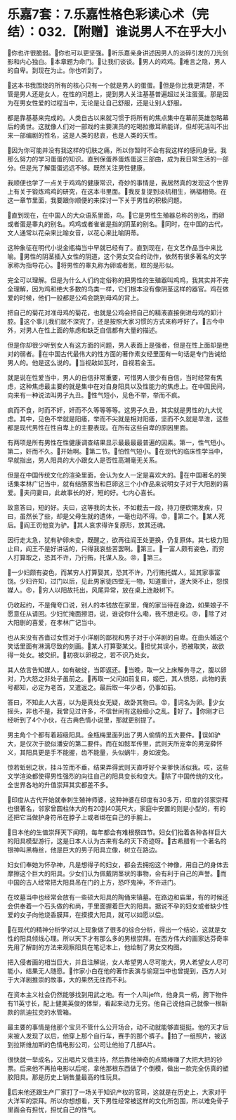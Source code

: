 # 乐嘉7套：7.乐嘉性格色彩读心术（完结）：032.【附赠】谁说男人不在乎大小

🎼你也许很脆弱。🎼你也可以更坚强。🎼听乐嘉亲身讲述因男人的淡碎引发的刀光剑影和内心独白。🎼本章题为命门。🎼让我们谈谈。🎼男人的鸡鸡。🎼难言之隐，男人的自卑。到现在为止。你也听到了。

🎼这本书我围绕的所有的核心只有一个就是男人的蛋蛋。🎼但是你比我更清楚，不管是男人还是女人，在性的问题上，提到男人关注基基普遍超过关注蛋蛋。那是因为在男女性爱的过程当中，无论是让自己舒服，还是让别人舒服。

都是靠基基来完成的。人类自古以来就习惯于将所有的焦点集中在幕前英雄忽略幕后的勇世。这就像人们对一部戏的主要演员的吃喝拉撒耳熟能详，但却死活叫不出来一部编剧的性名，这是人类的悲哀，也是人类的天性。

🎼因为你可能并没有我这样的切肤之痛，所以你暂时不会有我这样的感同身受。我那么努力的学习蛋蛋的知识。直到保蛋养蛋炼蛋这三部曲，成为我日常生活的一部分。但是光了解蛋蛋远远不够。既然关注男性健康。

我顺便也学了一点关于鸡鸡的健康常识，奇妙的事情是，我居然真的发现这个世界上有关于锻炼鸡鸡的研究，在这本书里面。🎼我反复提到淡机相生，祸福相倚。在这一章节里面，我要跟你顺便的来探讨一下关于男性的积极问题。

🎼直到现在，在中国人的大众语系里面，鸟。🎼它是男性生殖器总称的别名，而卵或者蛋是睾丸的别名。鸡鸡或者雀雀是指的阴茎的别名。🎼同时，在中国的古代，文人通常以花朵来比喻女音，以花心来比喻阴蒂。

这种象征在明代小说金瓶梅当中早就已经有了。直到现在，在文艺作品当中来比喻。🎼男性的阴茎插入女性的阴道，这个男女交合的动作，依然有很多著名的文学家称为指导花心。🎼将男性的睾丸称为卵或者氮，取的是形似。

完全可以理解。但是为什么人们约定俗称的把男性的生殖器叫鸡鸡，我其实并不完全理解，因为鸡和绝大多数的鸟类一样，它们根本没有像阴茎这样的器官。鸡在做爱的时候，他们一般都是公鸡会跳到母鸡的背上。

把自己的菊花对准母鸡的菊花，也就是公鸡会把自己的精液直接倒进母鸡的卸汁腔。🎼这个事儿我们就不深究了，还是按照大家习惯的方式来称呼好了。🎼古今中外，对男人在性上面的焦虑和缺乏自信都有大量的描述。

但是你却很少听到女人有这方面的问题，男人表面上是强者，但是在性上面却是绝对的弱者。🎼在中国古代最伟大的性方面的著作素女经里面有一句话是专门告诫给男人的。他是这么说的。🎼当视敌如瓦时，自视若金玉。

就是说在性爱当中，男人的自信非常重要，可惜男人很少有自信，当时经常有焦虑，这种焦虑最主要的就是集中在对自身阳具以及性能力的焦虑上。在中国民间，向来有一种说法叫男子九丑。🎼性气短小，见色不举，举而不疯。

疯而不食，时而不奸，奸而不久等等等等。这男子久丑，其实就是男性的九大忧虑。其中，见色不举就是阳痿，举而不尖就是相对阳痿，坚而不久就是早泄，这些都是现代男性在性自卑上的主要表现。在所有这些自卑的原因里面。

有两项是所有男性在性健康调查结果显示最最最最普遍的因素。第一，性气短小。第二，奸而不久。🎼开始啊。🎼第二节。🎼怕性气短小。🎼在现代的临床性学当中，早就指出，男人阳具的大小跟女人是否性高潮毫无关系。

但是在中国传统文化的渲染里面，会认为女人一定是喜欢大的。🎼在中国著名的笑话集孝林广记当中，就有结肠家当和巨卵这三个小作品来说明女子对于大阳剧的喜爱。🎼夫问妻曰，此故事长的好，短的好。七内心喜长。

故意答曰，短的好。夫曰，这等我的太长，不如截去一段，持刀便砍期发疾，只曰，虽然长了些，却是父母生就的遗体，一毫也动不得。😡，🎼第二个。🎼某人死后。🎼阎王罚他变为驴。🎼其人哀求得许复原形，放其还魂。

因行走太急，犹有驴卵未变，既醒之，欲再往阎王处更换，仍复原体。其七极力阻止曰，阎王不是好讲话的，只得我哀些苦罢咧。🎼第三。🎼一富人颇有姿色，而穷人打算取之，恐其不许，乃行贿，托谋人及。😡，🎼第三。

🎼一少妇颇有姿色，而某穷人打算娶其，恐其不许，乃行贿托媒人，延其家事富饶。少妇许知，过门以后，见此男家徒四壁无一物，知道重计，遂大哭不止，怨恨媒人。😡，🎼穷人以阳故托出，风尾异常，放在桌上连敲树下。

仍收起约，不是俺夸口说，别人的本钱放在家里，俺的家当待在身边，如果娘子不愿意任从请回。少妇忙掩面擦泪，说，谁说你什么嘞，我不想走哎。😡，🎼除了对大阳剧的喜爱，在孝林广记当中。

也从来没有吝啬过女性对于小洋剧的鄙视和男子对于小洋剧的自卑。在曲头婚这个笑话里面有淋漓尽致的刻画。🎼某人打算娶某父。🎼担忧其误小，恐被取笑，故欲得一处女。被交织。🎼初夜以卵视之，若不识乃处女。

其人依言告知媒人，如有破绽，当即返还。🎼当晚，取一父上床解务寻之，腹以卵对，乃大怒之非处子虽前之。🎼再取一父问如前复曰，姬巴，其人愤怒，此物的表号都知，必定为老首，又遣返之。最后取一年少者，仍事如前。

答曰，不知此人大喜，以为是真处女无疑，故卧其物曰。😡，🎼词名为卵。🎼少女摇头，非也不是，我曾见过许多，不信世间有这般细小之乱。🎼好了。🎼你刚才已经听到了4个小伙，在古典色情小说里，那就更别提了。

男主角个个都有着超级阳具。金瓶梅里面列出了男人偷情的五大要件。🎼误如驴大，是仅次于貌似潘安的第二要件。而在如懿军传里，武则天所宠幸的男宠薛怀义，其阳具更是手不能握，齿不能量，头似蜗牛，身如波兔。

惊若蚯蚓之状，挂斗笠而不垂，结果弄得武则天直呼好个亲爹快活似我。哎，这些文学渲染都使得男性强烈的向往自己的阳具变长和变大。🎼除了中国传统的文化，全世界各地的升值崇拜其实都差不多。

🎼印度从古代开始就奉刺生殖神师婆，这种神婆在印度有30多万，印度的邻家崇拜也很著名，邻家曾圆柱体大的有20到40英尺大，家庭中安置的则是小型的，有的还把它当做护身符吊在脖子上或者绑在自己的手腕上。

🎼日本他的生值崇拜天下闻明，每年都会有难根祭四节。妇女们抬着各种各样巨大的阳具模型游行，这是日本人认为古来有名的天下奇迹呀。🎼古希腊有一个著名的银神叫黑梅丝，他是巨大的男子阳具立像，树立在路边。

妇女们奉她为怀孕神，凡是想得子的妇女，都会去拥抱这个神像，用自己的身体去摩擦这个巨大的阳具。少女们认为佩戴阴茎状的事物，会有利于自己的声誉。🎼而中国的古人经常把大阳具吊在门的上方，恐吓鬼神，不许进门。

在坟墓当中也经常会放有一些硕大阳具的陶俑来镇墓。在路边和庙里，有的时候还会供奉着一个石头做的和尚，手里面握着巨大的阳具。据说不孕的妇女或者缺少性爱的女子向他烧香膜拜，在摸摸大阳具，就可以如愿以偿。

🎼在现代的精神分析学对以上现象做了很多的综合分析，得出一个结论，这就是女性的阳具倾线心理。所以天下才有那么多的男根崇拜。在西方伟大的画家达芬奇率先用了解剖的方法来观察阳具在笔记本上，他绘制了男女交构图。

把入侵者画的相当巨大，并且注解说，女人希望男人尽可能大，男人希望女人尽可能小，结果无人随愿。🎼作家小白在他的著作表演与偷窥当中也曾提到，西方人对于大洋剧推崇的故事，大的果然无往而不利。

在资本主义社会仍然能够找到用武之地。有一个人叫jefft，他身具一柄，胯下物件有11英寸长，配上健美英俊的体型，看起来动力无穷。他自己说他自己就像一根新款的凯迪拉克的水管箱。

最主要的事情是他那个宝贝不管什么公开场合，动不动就能够直挺挺。他的天才后来被人发现了以后，他穿上那个自行车，赛手的那个裤子。🎼拍了一组照片，被送到拉斯维加斯的色情电影公司，公司让他拍了几部A片。

很快就一举成名，又出唱片又做主持，然后靠他神奇的点睛棒赚了大把大把的钞票。后来他不再拍电影以后呢，拿他那根东西做了个倒模，做出一款完全仿真的塑胶阳具。那是历史上销售量最高的性玩具。

🎼后来他还跟生产厂家打了一场关于知识产权的官司，这就是在历史上，大家对于大洋军的崇拜。所以你想想看，天下男性经常被这样的文化所包围，所以难免骨子里面会有担忧，担忧自己的性气。

